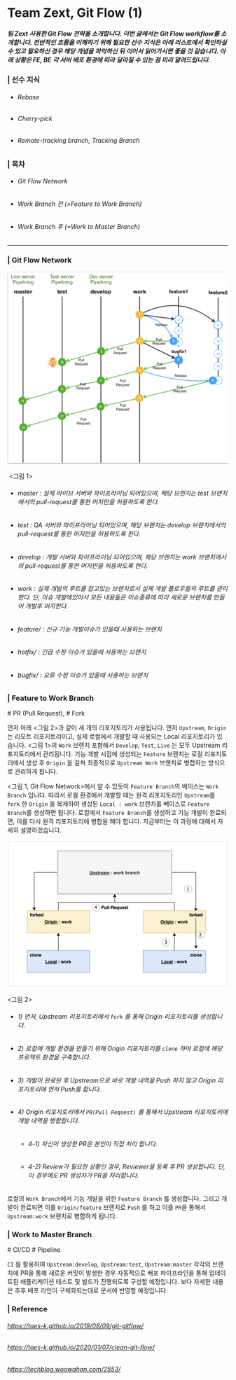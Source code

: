 # Team Zext, Git Flow (1)

##### 팀 Zext 사용한 Git Flow 전략을 소개합니다. 이번 글에서는 Git Flow workflow를 소개합니다. 전반적인 흐름을 이해하기 위해 필요한 선수 지식은 아래 리스트에서 확인하실 수 있고 필요하신 경우 해당 개념을 파악하신 뒤 이어서 읽어가시면 좋을 것 같습니다. 아래 상황은 FE, BE 각 서버 배포 환경에 따라 달라질 수 있는 점 미리 알려드립니다.

### | 선수 지식 

- ###### Rebase

- ###### Cherry-pick

- ###### Remote-tracking branch, Tracking Branch

### | 목차

- ###### Git Flow Network 

- ###### Work Branch 전 (=Feature to Work Branch)

- ###### Work Branch 후 (=Work to Master Branch)

___

### | Git Flow Network 

<img src="./imgs/gitflow_zext_1.png" alt="image-20210815103825570" style="zoom:50%;" />

​							    <그림 1> 

- ###### master : 실제 라이브 서버와 파이프라이닝 되어있으며, 해당 브랜치는 test 브랜치에서의 pull-request를 통한 머지만을 허용하도록 한다.

- ###### test : QA 서버와 파이프라이닝 되어있으며, 해당 브랜치는 develop 브랜치에서의 pull-request를 통한 머지만을 허용하도록 한다.

- ###### develop : 개발 서버와 파이프라이닝 되어있으며, 해당 브랜치는 work 브랜치에서의 pull-request를 통한 머지만을 허용하도록 한다.

- ###### work : 실제 개발의 루트를 잡고있는 브랜치로서 실제 개발 플로우들의 루트를 관리한다. 단, 이슈 개발에있어서 모든 내용들은 이슈종류에 따라 새로운 브랜치를 만들어 개발후 머지한다.

- ###### feature/ : 신규 기능 개발이슈가 있을때 사용하는 브랜치

- ###### hotfix/ : 긴급 수정 이슈가 있을때 사용하는 브랜치

- ###### bugfix/ : 오류 수정 이슈가 있을때 사용하는 브랜치



### | Feature to Work Branch 

\# PR (Pull Request), \# Fork  

먼저 아래 <그림 2>과 같이 세 개의 리포지토리가 사용됩니다. 먼저 `Upstream`, `Origin`는 리모트 리포지토리이고, 실제 로컬에서 개발할 때 사용되는 Local 리포지토리가 있습니다. <그림 1>의 `Work` 브랜치 포함해서 `Develop`, `Test`, `Live` 는 모두 Upstream 리포지토리에서 관리됩니다. 기능 개발 시점에 생성되는 `Feature` 브랜치는 로컬 리포지토리에서 생성 후 `Origin` 을 걸쳐 최종적으로 `Upstream Work` 브랜치로 병합하는 방식으로 관리하게 됩니다.

<그림 1, Git Flow Network>에서 알 수 있듯이 `Feature Branch`의 베이스는 `Work Branch` 입니다. 따라서 로컬 환경에서 개발할 때는 원격 리포지토리인 `Upstream`를 `fork` 한  `Origin` 을 복제하여 생성된 `Local : work` 브랜치를 베이스로 `Feature Branch`를 생성하면 됩니다. 로컬에서 `Feature Branch`를 생성하고 기능 개발이 완료되면, 이를 다시 원격 리포지토리에 병합을 해야 합니다. 지금부터는 이 과정에 대해서 자세히 설명하겠습니다.

![image-20210819100152269](./imgs/gitflow_zext_2.png)

<그림 2> 

- ###### 1) 먼저, Upstream 리포지토리에서 `fork` 를 통해 Origin 리포지토리를 생성합니다. 

- ###### 2) 로컬에 개발 환경을 만들기 위해 Origin 리포지토리를 `clone` 하여 로컬에 해당 프로젝트 환경을 구축합니다. 

- ###### 3) 개발이 완료된 후 Upstream으로 바로 개발 내역을 Push 하지 않고 Origin 리포지토리에 먼저 Push를 합니다. 

- ###### 4) Origin 리포지토리에서 `PR(Pull Request)` 를 통해서 Upstream 리포지토리에 개발 내역을 병합합니다. 

  - ###### 4-1) 자신이 생성한 PR은 본인이 직접 처리 합니다. 

  - ###### 4-2) Review가 필요한 상황인 경우, Reviewer을 등록 후 PR 생성합니다. 단, 이 경우에도 PR 생성자가 PR을 처리합니다. 

로컬의 `Work Branch`에서 기능 개발을 위한 `Feature Branch` 를 생성합니다. 그리고 개발이 완료되면 이를 `Origin/feature` 브랜치로 `Push` 를 하고 이를 `PR`을 통해서 `Upstream:work` 브랜치로 병합하게 됩니다. 

### | Work to Master Branch

\# CI/CD \# Pipeline 

`CI` 를 활용하여 `Upstream:develop`, `Upstream:test`, `Upstream:master` 각각의 브랜치에 PR을 통해 새로운 커밋이 발생한 경우 자동적으로 배포 파이프라인을 통해 업데이트된 애플리케이션 테스트 및 빌드가 진행되도록 구성할 예정입니다. 보다 자세한 내용은 추후 배포 라인이 구체화되는대로 문서에 반영할 예정입니다.

### | Reference

###### https://taes-k.github.io/2019/08/09/git-gitflow/

###### https://taes-k.github.io/2020/01/07/clean-git-flow/

###### https://techblog.woowahan.com/2553/

